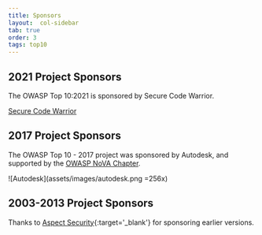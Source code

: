 ```yaml
---
title: Sponsors
layout:  col-sidebar
tab: true
order: 3
tags: top10
---
```


## 2021 Project Sponsors

The OWASP Top 10:2021 is sponsored by Secure Code Warrior.

[Secure Code Warrior](https://securecodewarrior.com)

## 2017 Project Sponsors

The OWASP Top 10 - 2017 project was sponsored by Autodesk, and supported by the [OWASP NoVA Chapter](https://owasp.org/www-chapter-northern-virginia/).

![Autodesk](assets/images/autodesk.png =256x)

## 2003-2013 Project Sponsors

Thanks to [Aspect Security](https://www.aspectsecurity.com/){:target='_blank'} for sponsoring earlier versions.
